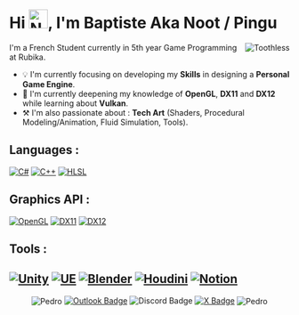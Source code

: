 # Hi <img src="https://github.com/MadBrosos/MadBrosos/assets/86929180/07eb0bf8-332f-4eb1-9d04-95e86a69b0f2" alt="Noot" style="width: 34px; height: 34px;">, I'm Baptiste Aka Noot / Pingu

<img align="right" src="https://github.com/MadBrosos/MadBrosos/assets/86929180/3831d4e2-8376-42da-9a81-da31ae0543e3" alt="Toothless">

I'm a French Student currently in 5th year Game Programming at Rubika.

- 💡 I'm currently focusing on developing my **Skills** in designing a **Personal Game Engine**.
- 📖 I'm currently deepening my knowledge of **OpenGL**, **DX11** and **DX12** while learning about **Vulkan**.
- ⚒️ I'm also passionate about : **Tech Art** (Shaders, Procedural Modeling/Animation, Fluid Simulation, Tools).

## Languages : 
[![C#](https://img.shields.io/badge/csharp-230068?style=for-the-badge&logo=csharp&logoColor=white)](https://en.wikipedia.org/wiki/C_Sharp_(programming_language))
[![C++](https://img.shields.io/badge/c++-659bd3?style=for-the-badge&logo=cplusplus&logoColor=white)](https://en.wikipedia.org/wiki/C%2B%2B)
[![HLSL](https://img.shields.io/badge/hlsl-0101f8?style=for-the-badge&logo=microsoft&logoColor=white)](https://en.wikipedia.org/wiki/DirectX)

## Graphics API :
[![OpenGL](https://img.shields.io/badge/opengl-659bd3?style=for-the-badge&logo=opengl&logoColor=white)](https://en.wikipedia.org/wiki/OpenGL)
[![DX11](https://img.shields.io/badge/dx11-a5daa2?style=for-the-badge&logo=microsoft&logoColor=white)](https://en.wikipedia.org/wiki/DirectX)
[![DX12](https://img.shields.io/badge/dx11-a5daa2?style=for-the-badge&logo=microsoft&logoColor=white)](https://en.wikipedia.org/wiki/DirectX)

## Tools :
[![Unity](https://img.shields.io/badge/unity-000000?style=for-the-badge&logo=unity&logoColor=white)](https://unity.com/)
[![UE](https://img.shields.io/badge/unreal-0E1128?style=for-the-badge&logo=unrealengine&logoColor=white)](https://www.unrealengine.com/)
[![Blender](https://img.shields.io/badge/blender-E87D0D?style=for-the-badge&logo=blender&logoColor=white)](https://www.blender.org/)
[![Houdini](https://img.shields.io/badge/houdini-FF4713?style=for-the-badge&logo=houdini&logoColor=white)](https://www.sidefx.com/)
[![Notion](https://img.shields.io/badge/notion-000000?style=for-the-badge&logo=notion&logoColor=white)](https://www.notion.so/)
---

<p align="center">
  <img align="center" src="https://github.com/MadBrosos/MadBrosos/assets/86929180/69dd5a4b-3238-4aab-861b-1cb971b49f42" alt="Pedro">
  <a href="mailto:baptiste.valle@outlook.com">
    <img title="baptiste.valle@outlook.com" src="https://img.shields.io/badge/contact-0078D4?style=for-the-badge&logo=microsoftoutlook&logoColor=white" alt="Outlook Badge"></a>
    <img title="baptistev." src="https://img.shields.io/badge/baptistev.-5865F2?style=for-the-badge&logo=discord&logoColor=white" alt="Discord Badge">
  <a href="https://twitter.com/MadBroxs">
    <img title="Noot" src="https://img.shields.io/badge/Noot-000000?style=for-the-badge&logo=x&logoColor=white" alt="X Badge"></a>
    <img align="center" src="https://github.com/MadBrosos/MadBrosos/assets/86929180/4d95387f-7ecf-4725-81bd-d9eb1b9933db" alt="Pedro">

</p>
